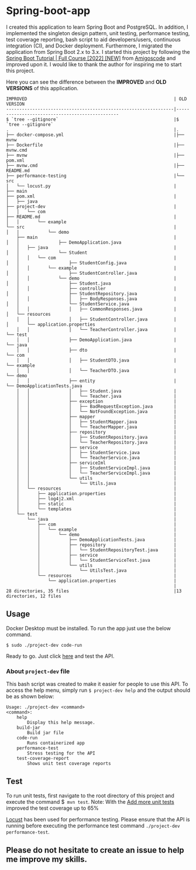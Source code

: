 # Spring-boot-app

I created this application to learn Spring Boot and PostgreSQL. In addition, I implemented the singleton design pattern, unit testing, performance testing, test coverage reporting, bash script to aid developers/users, continuous integration (CI), and Docker deployment. Furthermore, I migrated the application from Spring Boot 2.x to 3.x. I started this project by following the [Spring Boot Tutorial | Full Course [2022] [NEW]](https://www.youtube.com/watch?v=9SGDpanrc8U&ab_channel=Amigoscode) from [Amigoscode](https://www.youtube.com/@amigoscode) and improved upon it. I would like to thank the author for inspiring me to start this project.


Here you can see the difference between the **IMPROVED** and **OLD VERSIONS** of this application.
```
IMPROVED                                                        | OLD VERSION                                  
----------------------------------------------------------------|------------------------------------------------
$ `tree --gitignore`                                            |$ `tree --gitignore`
.                                                               |.
├── docker-compose.yml                                          |├── mvnw
├── Dockerfile                                                  |├── mvnw.cmd
├── mvnw                                                        |├── pom.xml
├── mvnw.cmd                                                    |├── README.md
├── performance-testing                                         |└── src
│   └── locust.py                                               |    ├── main
├── pom.xml                                                     |    │   ├── java
├── project-dev                                                 |    │   │   └── com
├── README.md                                                   |    │   │       └── example
└── src                                                         |    │   │           └── demo
    ├── main                                                    |    │   │               ├── DemoApplication.java
    │   ├── java                                                |    │   │               └── Student
    │   │   └── com                                             |    │   │                   ├── StudentConfig.java
    │   │       └── example                                     |    │   │                   ├── StudentController.java
    │   │           └── demo                                    |    │   │                   ├── Student.java
    │   │               ├── controller                          |    │   │                   ├── StudentRepository.java
    │   │               │   ├── BodyResponses.java              |    │   │                   └── StudentService.java
    │   │               │   ├── CommonResponses.java            |    │   └── resources
    │   │               │   ├── StudentController.java          |    │       └── application.properties
    │   │               │   └── TeacherController.java          |    └── test
    │   │               ├── DemoApplication.java                |        └── java
    │   │               ├── dto                                 |            └── com
    │   │               │   ├── StudentDTO.java                 |                └── example
    │   │               │   └── TeacherDTO.java                 |                    └── demo
    │   │               ├── entity                              |                        └── DemoApplicationTests.java
    │   │               │   ├── Student.java                    |
    │   │               │   └── Teacher.java                    |
    │   │               ├── exception                           |
    │   │               │   ├── BadRequestException.java        |
    │   │               │   └── NotFoundException.java          |                                                 
    │   │               ├── mapper                              |
    │   │               │   ├── StudentMapper.java              |
    │   │               │   └── TeacherMapper.java              |
    │   │               ├── repository                          |
    │   │               │   ├── StudentRepository.java          |
    │   │               │   └── TeacherRepository.java          |
    │   │               ├── service                             |
    │   │               │   ├── StudentService.java             |
    │   │               │   └── TeacherService.java             |
    │   │               ├── serviceIml                          |
    │   │               │   ├── StudentServiceImpl.java         |
    │   │               │   └── TeacherServiceImpl.java         |
    │   │               └── utils                               |
    │   │                   └── Utils.java                      |
    │   └── resources                                           |
    │       ├── application.properties                          |
    │       ├── log4j2.xml                                      |
    │       ├── static                                          |
    │       └── templates                                       |
    └── test                                                    |
        └── java                                                |
            ├── com                                             |
            │   └── example                                     |
            │       └── demo                                    |
            │           ├── DemoApplicationTests.java           |
            │           ├── repository                          |
            │           │   └── StudentRepositoryTest.java      |
            │           ├── service                             |
            │           │   └── StudentServiceTest.java         |
            │           └── utils                               |
            │               └── UtilsTest.java                  |
            └── resources                                       |
                └── application.properties                      |
                                                                |
28 directories, 35 files                                        |13 directories, 12 files
```

## Usage
Docker Desktop must be installed. To run the app just use the below command.

```
$ sudo ./project-dev code-run
```

Ready to go. Just click [here](http://localhost:8080/swagger-ui/index.html) and test the API.

### About `project-dev` file
This bash script was created to make it easier for people to use this API. To access the help menu, simply run `$ project-dev help` and the output should be as shown below:
```
Usage: ./project-dev <command>
<command>:
    help
        Display this help message.
    build-jar
        Build jar file
    code-run
        Runs containerized app
    performance-test
        Stress testing for the API
    test-coverage-report
        Shows unit test coverage reports
```

## Test
To run unit tests, first navigate to the root directory of this project and execute the command $` mvn test`.
Note: With the [Add more unit tests](https://github.com/serdarakyol/spring-boot-app/pull/49) improved the test coverage up to 65%

[Locust](https://github.com/locustio/locust) has been used for performance testing. Please ensure that the API is running before executing the performance test command `./project-dev performance-test`.

## Please do not hesitate to create an issue to help me improve my skills.
